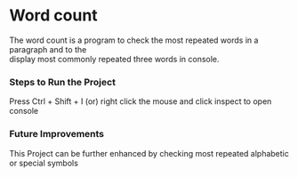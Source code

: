 # Word count 
The word count is a program to check the most repeated words in a paragraph and to the     
display most commonly repeated three words in console.
 

### Steps to Run the Project
Press Ctrl + Shift + I (or) right click the mouse and click inspect to open console 

### Future Improvements
This Project can be further enhanced by checking most repeated alphabetic or special symbols  
